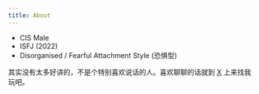 ```yaml
---
title: About
---
```


- CIS Male
- ISFJ (2022)
- Disorganised / Fearful Attachment Style (恐惧型)

其实没有太多好讲的，不是个特别喜欢说话的人。喜欢聊聊的话就到 [X](https://twitter.com/NekoRectifier) 上来找我玩吧。

